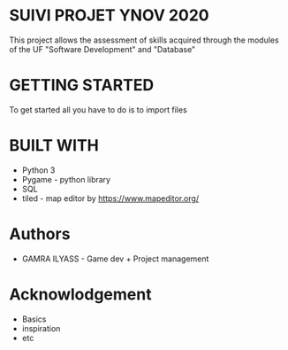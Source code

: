 # SUIVI PROJET YNOV 2020
This project allows the assessment of skills acquired through the modules of the UF
"Software Development" and "Database"

# GETTING STARTED

To get started all you have to do is to import files

# BUILT WITH

- Python 3
- Pygame - python library
- SQL
- tiled - map editor by https://www.mapeditor.org/

# Authors

- GAMRA ILYASS - Game dev + Project management

# Acknowlodgement
- Basics
- inspiration
- etc
